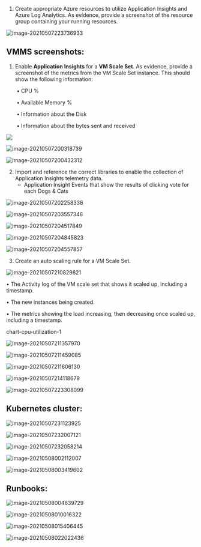 1. Create appropriate Azure resources to utilize Application Insights and Azure Log Analytics. As evidence, provide a screenshot of the resource group containing your running resources. 

![image-20210507223736933](screenshots/resource-group.png)



## **VMMS screenshots:**

1. Enable **Application Insights** for a **VM Scale Set**. As evidence, provide a screenshot of the metrics from the VM Scale Set instance. This should show the following information:

   ​	• CPU %

   ​	• Available Memory %

   ​	• Information about the Disk

   ​	• Information about the bytes sent and received

![](screenshots/insights-cpu-utilization.png)

![image-20210507200318739](screenshots/available-memory-and-byte-sent.png)

![image-20210507200432312](screenshots/byte-received-and-logical-disk-space-used.png)



2. Import and reference the correct libraries to enable the collection of Application Insights telemetry data.
   * Application Insight Events that show the results of clicking vote for each Dogs & Cats

![image-20210507202258338](screenshots/app-insights-events.png)

![image-20210507203557346](screenshots/transaction-search.png)



![image-20210507204517849](screenshots/traces.png)

![image-20210507204845823](screenshots/traces-charts.png)

![image-20210507204557857](screenshots/vmss-app.png)

3.  Create an auto scaling rule for a VM Scale Set.

![image-20210507210829821](screenshots/auto-scale-rule.png)

• The Activity log of the VM scale set that shows it scaled up, including a timestamp.

• The new instances being created.

• The metrics showing the load increasing, then decreasing once scaled up, including a timestamp.

chart-cpu-utilization-1

![image-20210507211357970](screenshots/chart-cpu-utilization-1.png)

![image-20210507211459085](screenshots/chart-cpu-utilization-2.png)

![image-20210507211606130](screenshots/chart-cpu-utilization-3.png)

![image-20210507214118679](screenshots/instances-scaling.png)

![image-20210507223308099](screenshots/scale-email.png)



## Kubernetes cluster:

![image-20210507231123925](screenshots/kubernetes-cluster.png)

![image-20210507232007121](screenshots/kubernetes-nodes.png)

![image-20210507232058214](screenshots/kubernetes-containers.png)

![image-20210508002112007](screenshots/kubernetes-alert.png)

![image-20210508003419602](screenshots/pod-count-alert.png)



## Runbooks:

![image-20210508004639729](screenshots/runbook.png)

![image-20210508010016322](screenshots/runbook-alert.png)

![image-20210508015406445](screenshots/runbook-triggered.png)

![image-20210508022022436](screenshots/runbooks-jobs.png)